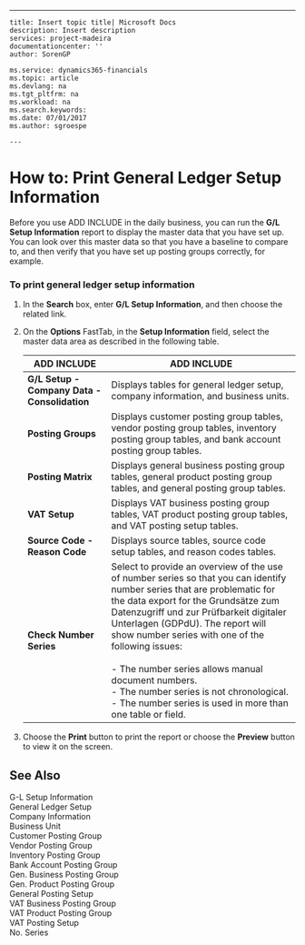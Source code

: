 ---
    title: Insert topic title| Microsoft Docs
    description: Insert description
    services: project-madeira
    documentationcenter: ''
    author: SorenGP

    ms.service: dynamics365-financials
    ms.topic: article
    ms.devlang: na
    ms.tgt_pltfrm: na
    ms.workload: na
    ms.search.keywords:
    ms.date: 07/01/2017
    ms.author: sgroespe

    ---
# How to: Print General Ledger Setup Information
Before you use ADD INCLUDE<!--[!INCLUDE[navnow](../../ApplicationDesign/includes/navnow_md.md)]--> in the daily business, you can run the **G\/L Setup Information** report to display the master data that you have set up. You can look over this master data so that you have a baseline to compare to, and then verify that you have set up posting groups correctly, for example.  
  
### To print general ledger setup information  
  
1.  In the **Search** box, enter **G\/L Setup Information**, and then choose the related link.  
  
2.  On the **Options** FastTab, in the **Setup Information** field, select the master data area as described in the following table.  
  
    |ADD INCLUDE<!--[!INCLUDE[bp_optionsheading](../../DesignAndEngineering/includes/bp_optionsheading_md.md)]-->|ADD INCLUDE<!--[!INCLUDE[bp_tabledescription](../../ApplicationDesign/includes/bp_tabledescription_md.md)]-->|  
    |-------------------------------------|---------------------------------------|  
    |**G\/L Setup \- Company Data \- Consolidation**|Displays tables for general ledger setup, company information, and business units.|  
    |**Posting Groups**|Displays customer posting group tables, vendor posting group tables, inventory posting group tables, and bank account posting group tables.|  
    |**Posting Matrix**|Displays general business posting group tables, general product posting group tables, and general posting group tables.|  
    |**VAT Setup**|Displays VAT business posting group tables, VAT product posting group tables, and VAT posting setup tables.|  
    |**Source Code \- Reason Code**|Displays source tables, source code setup tables, and reason codes tables.|  
    |**Check Number Series**|Select to provide an overview of the use of number series so that you can identify number series that are problematic for the data export for the Grundsätze zum Datenzugriff und zur Prüfbarkeit digitaler Unterlagen \(GDPdU\). The report will show number series with one of the following issues:<br /><br /> -   The number series allows manual document numbers.<br />-   The number series is not chronological.<br />-   The number series is used in more than one table or field.|  
  
3.  Choose the **Print** button to print the report or choose the **Preview** button to view it on the screen.  
  
## See Also  
 G\-L Setup Information   
 General Ledger Setup   
 Company Information   
 Business Unit   
 Customer Posting Group   
 Vendor Posting Group   
 Inventory Posting Group   
 Bank Account Posting Group   
 Gen. Business Posting Group   
 Gen. Product Posting Group   
 General Posting Setup   
 VAT Business Posting Group   
 VAT Product Posting Group   
 VAT Posting Setup   
 No. Series